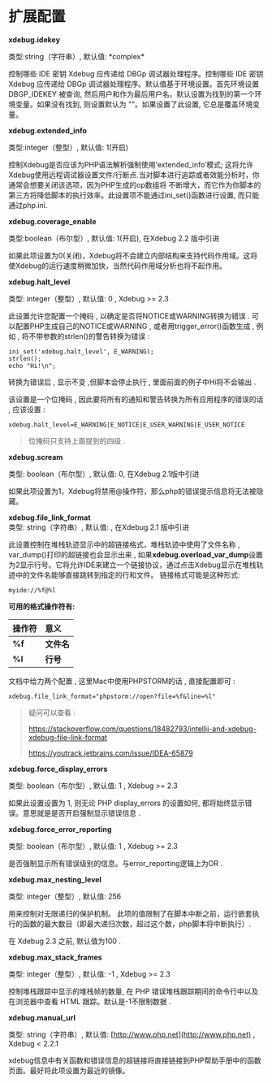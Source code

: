 # 扩展配置

**xdebug.idekey**

类型:string（字符串）, 默认值: \*complex\*

控制哪些 IDE 密钥 Xdebug 应传递给 DBGp 调试器处理程序。控制哪些 IDE 密钥 Xdebug 应传递给 DBGp 调试器处理程序。默认值基于环境设置。首先环境设置 DBGP\_IDEKEY 被查询, 然后用户和作为最后用户名。默认设置为找到的第一个环境变量。如果没有找到, 则设置默认为 ""。如果设置了此设置, 它总是覆盖环境变量。

**xdebug.extended\_info**

类型:integer（整型）, 默认值: 1\(开启\)

控制Xdebug是否应该为PHP语法解析强制使用’extended\_info’模式; 这将允许Xdebug使用远程调试器设置文件/行断点.当对脚本进行追踪或者效能分析时，你通常会想要关闭该选项，因为PHP生成的op数组将 不断增大，而它作为你脚本的第三方将降低脚本的执行效率。此设置项不能通过ini\_set\(\)函数进行设置, 而只能通过php.ini.

**xdebug.coverage\_enable**

类型:boolean（布尔型）, 默认值: 1\(开启\), 在Xdebug 2.2 版中引进

如果此项设置为0\(关闭\)，Xdebug将不会建立内部结构来支持代码作用域。这将使Xdebug的运行速度稍微加快，当然代码作用域分析也将不起作用。

**xdebug.halt\_level**

类型: integer（整型）, 默认值: 0 , Xdebug &gt;= 2.3

此设置允许您配置一个掩码 , 以确定是否将NOTICE或WARNING转换为错误 . 可以配置PHP生成自己的NOTICE或WARNING , 或者用trigger\_error\(\)函数生成 , 例如 , 将不带参数的strlen\(\)的警告转换为错误 :

```
ini_set('xdebug.halt_level', E_WARNING);
strlen();
echo "Hi!\n";
```

转换为错误后 , 显示不变 ,但脚本会停止执行 , 里面前面的例子中Hi将不会输出 .

该设置是一个位掩码 , 因此要将所有的通知和警告转换为所有应用程序的错误的话 , 应该设置 :

```
xdebug.halt_level=E_WARNING|E_NOTICE|E_USER_WARNING|E_USER_NOTICE
```

> 位掩码只支持上面提到的四级 .

**xdebug.scream**

类型: boolean（布尔型）, 默认值: 0, 在Xdebug 2.1版中引进

如果此项设置为1，Xdebug将禁用@操作符，那么php的错误提示信息将无法被隐藏。

**xdebug.file\_link\_format**  
类型: string（字符串）, 默认值: , 在Xdebug 2.1 版中引进

此设置控制在堆栈轨迹显示中的超链接格式，堆栈轨迹中使用了文件名称 , var\_dump\(\)打印的超链接也会显示出来 , 如果**xdebug.overload\_var\_dump**设置为2显示行号。它将允许IDE来建立一个链接协议，通过点击Xdebug显示在堆栈轨迹中的文件名能够直接跳转到指定的行和文件。 链接格式可能是这种形式:

```
myide://%f@%l
```

**可用的格式操作符有:**

| **操作符** | **意义** |
| :--- | :--- |
| **%f** | **文件名** |
| **%l** | **行号** |

文档中给力两个配置 , 这里Mac中使用PHPSTORM的话 , 直接配置即可 : 

```
xdebug.file_link_format="phpstorm://open?file=%f&line=%l"
```

> 疑问可以查看 : 
>
> https://stackoverflow.com/questions/18482793/intellij-and-xdebug-xdebug-file-link-format
>
> https://youtrack.jetbrains.com/issue/IDEA-65879

**xdebug.force\_display\_errors**

类型: boolean（布尔型）, 默认值: 1 , Xdebug &gt;= 2.3

如果此设置设置为 1, 则无论 PHP display\_errors 的设置如何, 都将始终显示错误。意思就是是否开启强制显示错误信息 .

**xdebug.force\_error\_reporting**

类型: boolean（布尔型）, 默认值: 1 , Xdebug &gt;= 2.3

是否强制显示所有错误级别的信息。与error\_reporting逻辑上为OR .

**xdebug.max\_nesting\_level**

类型: integer（整型）, 默认值: 256

用来控制对无限递归的保护机制。 此项的值限制了在脚本中断之前，运行嵌套执行的函数的最大数目（即最大递归次数，超过这个数，php脚本将中断执行）.

在 Xdebug 2.3 之前, 默认值为100 .

**xdebug.max\_stack\_frames**

类型: integer（整型）, 默认值: -1 , Xdebug &gt;= 2.3

控制堆栈跟踪中显示的堆栈帧的数量, 在 PHP 错误堆栈跟踪期间的命令行中以及在浏览器中查看 HTML 跟踪。默认是-1不限制数据 .

**xdebug.manual\_url**

类型: string（字符串）, 默认值: [http://www.php.net](http://www.php.net) , Xdebug &lt; 2.2.1

xdebug信息中有关函数和错误信息的超链接将直接链接到PHP帮助手册中的函数页面。最好将此项设置为最近的镜像。

